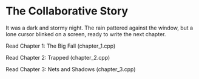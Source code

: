 # The Collaborative Story

It was a dark and stormy night. The rain pattered against the window, but a lone cursor blinked on a screen, ready to write the next chapter.

Read Chapter 1: The Big Fall (chapter_1.cpp)

Read Chapter 2: Trapped (chapter_2.cpp)

Read Chapter 3: Nets and Shadows (chapter_3.cpp)

